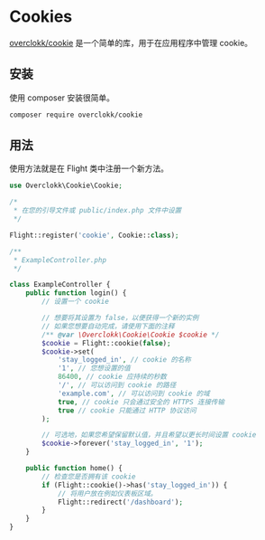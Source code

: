 # Cookies

[overclokk/cookie](https://github.com/overclokk/cookie) 是一个简单的库，用于在应用程序中管理 cookie。

## 安装

使用 composer 安装很简单。

```bash
composer require overclokk/cookie
```

## 用法

使用方法就是在 Flight 类中注册一个新方法。

```php
use Overclokk\Cookie\Cookie;

/*
 * 在您的引导文件或 public/index.php 文件中设置
 */

Flight::register('cookie', Cookie::class);

/**
 * ExampleController.php
 */

class ExampleController {
	public function login() {
		// 设置一个 cookie

		// 想要将其设置为 false，以便获得一个新的实例
		// 如果您想要自动完成，请使用下面的注释
		/** @var \Overclokk\Cookie\Cookie $cookie */
		$cookie = Flight::cookie(false);
		$cookie->set(
			'stay_logged_in', // cookie 的名称
			'1', // 您想设置的值
			86400, // cookie 应持续的秒数
			'/', // 可以访问到 cookie 的路径
			'example.com', // 可以访问到 cookie 的域
			true, // cookie 只会通过安全的 HTTPS 连接传输
			true // cookie 只能通过 HTTP 协议访问
		);

		// 可选地，如果您希望保留默认值，并且希望以更长时间设置 cookie
		$cookie->forever('stay_logged_in', '1');
	}

	public function home() {
		// 检查您是否拥有该 cookie
		if (Flight::cookie()->has('stay_logged_in')) {
			// 将用户放在例如仪表板区域。
			Flight::redirect('/dashboard');
		}
	}
}